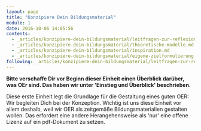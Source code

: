 ```yaml
---
layout: page
title: "Konzipiere Dein Bildungsmaterial"
module: 1
date: 2016-10-06 14:05:56
contents:
  - _articles/konzipiere-dein-bildungsmaterial/leitfragen-zur-reflexion.md
  - _articles/konzipiere-dein-bildungsmaterial/theoretische-modelle.md
  - _articles/konzipiere-dein-bildungsmaterial/inspiration.md
  - _articles/konzipiere-dein-bildungsmaterial/eigene-zielformulierung.md
following: _articles/konzipiere-dein-bildungsmaterial/leitfragen-zur-reflexion.md
---
```


**Bitte verschaffe Dir vor Beginn dieser Einheit einen Überblick darüber, was OEr sind. Das haben wir unter 'Einstieg und Überblick' beschrieben.**

Diese erste Einheit legt die Grundlage für die Gestaltung eines guten OER: Wir begleiten Dich bei der Konzeption. Wichtig ist uns diese Einheit vor allem deshalb, weil wir OER als zeitgemäße Bildungsmaterialien gestalten wollen. Das erfordert eine andere Herangehensweise als 'nur' eine offene Lizenz auf ein pdf-Dokument zu setzen.
